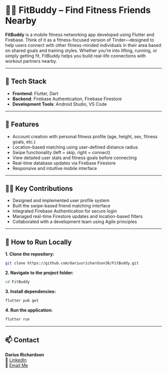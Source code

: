 # 🏋️‍♂️ FitBuddy – Find Fitness Friends Nearby

**FitBuddy** is a mobile fitness networking app developed using Flutter and Firebase. Think of it as a fitness-focused version of Tinder—designed to help users connect with other fitness-minded individuals in their area based on shared goals and training styles. Whether you’re into lifting, running, or simply getting fit, FitBuddy helps you build real-life connections with workout partners nearby.

---

## 🔧 Tech Stack

- **Frontend**: Flutter, Dart  
- **Backend**: Firebase Authentication, Firebase Firestore  
- **Development Tools**: Android Studio, VS Code  

---

## 🌟 Features

- Account creation with personal fitness profile (age, height, sex, fitness goals, etc.)
- Location-based matching using user-defined distance radius
- Swipe functionality (left = skip, right = connect)
- View detailed user stats and fitness goals before connecting
- Real-time database updates via Firebase Firestore
- Responsive and intuitive mobile interface

---

## 🧑‍💻 Key Contributions

- Designed and implemented user profile system  
- Built the swipe-based friend matching interface  
- Integrated Firebase Authentication for secure login  
- Managed real-time Firestore updates and location-based filters  
- Collaborated with a development team using Agile principles

---

## 🚀 How to Run Locally

**1. Clone the repository:**
```bash
git clone https://github.com/dariusrichardson36/FitBuddy.git
```

**2. Navigate to the project folder:**
```bash
cd FitBuddy
```

**3. Install dependencies:**
```bash
flutter pub get
```

**4. Run the application:**
```bash
flutter run
```

---

## 📫 Contact

**Darius Richardson**  
🔗 [LinkedIn](https://www.linkedin.com/in/darius-richardson-ga-tech)  
📧 [Email Me](mailto:darius.richardson36@yahoo.com)
